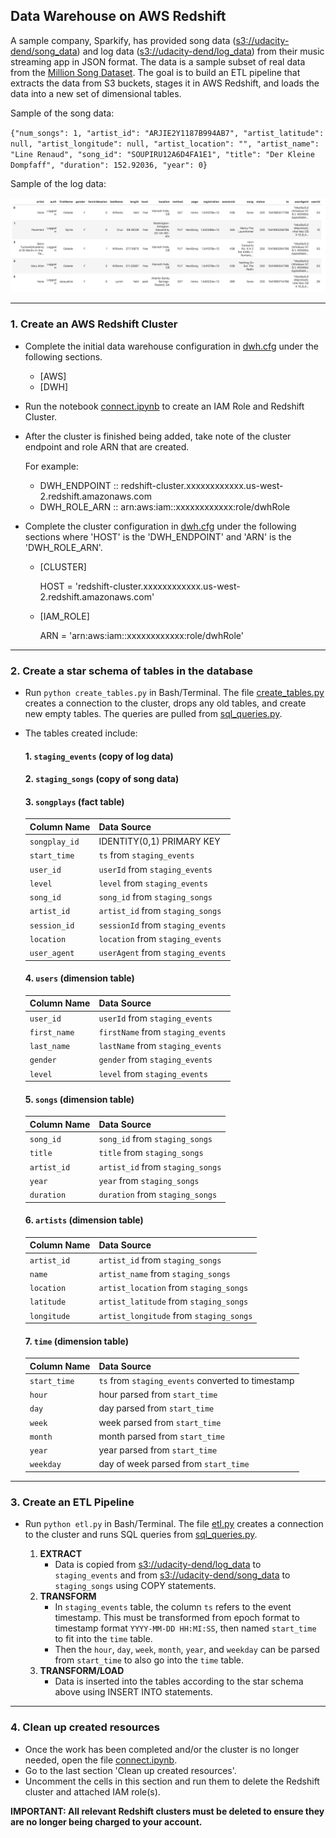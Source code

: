 ## Data Warehouse on AWS Redshift

A sample company, Sparkify, has provided song data (<s3://udacity-dend/song_data>) and log data (<s3://udacity-dend/log_data>) from their music streaming app in JSON format. The data is a sample subset of real data from the [Million Song Dataset](https://labrosa.ee.columbia.edu/millionsong/). The goal is to build an ETL pipeline that extracts the data from S3 buckets, stages it in AWS Redshift, and loads the data into a new set of dimensional tables. 

Sample of the song data:

`{"num_songs": 1, "artist_id": "ARJIE2Y1187B994AB7", "artist_latitude": null, "artist_longitude": null, "artist_location": "", "artist_name": "Line Renaud", "song_id": "SOUPIRU12A6D4FA1E1", "title": "Der Kleine Dompfaff", "duration": 152.92036, "year": 0}`

Sample of the log data:

<img src="log-data.png">

<hr>

### 1. Create an AWS Redshift Cluster
- Complete the initial data warehouse configuration in [dwh.cfg](dwh.cfg) under the following sections.
   - [AWS]
   - [DWH]
- Run the notebook [connect.ipynb](connect.ipynb) to create an IAM Role and Redshift Cluster. 
- After the cluster is finished being added, take note of the cluster endpoint and role ARN that are created. 

   For example: 
   - DWH_ENDPOINT ::  redshift-cluster.xxxxxxxxxxxx.us-west-2.redshift.amazonaws.com
   - DWH_ROLE_ARN ::  arn:aws:iam::xxxxxxxxxxxx:role/dwhRole
- Complete the cluster configuration in [dwh.cfg](dwh.cfg) under the following sections where 'HOST' is the 'DWH_ENDPOINT' and 'ARN' is the 'DWH_ROLE_ARN'.
   - [CLUSTER]

      HOST = 'redshift-cluster.xxxxxxxxxxxx.us-west-2.redshift.amazonaws.com'
   - [IAM_ROLE]

      ARN = 'arn:aws:iam::xxxxxxxxxxxx:role/dwhRole'

<hr>

### 2. Create a star schema of tables in the database
- Run `python create_tables.py` in Bash/Terminal. The file [create_tables.py](create_tables.py) creates a connection to the cluster, drops any old tables, and create new empty tables. The queries are pulled from [sql_queries.py](sql_queries.py). 

- The tables created include:

   #### 1. `staging_events` (copy of log data)

   #### 2. `staging_songs` (copy of song data) 

   #### 3. `songplays` (fact table)
   | Column Name | Data Source | 
   | ----------- | ----------- | 
   | `songplay_id` | IDENTITY(0,1) PRIMARY KEY | 
   | `start_time` | `ts` from `staging_events` |
   | `user_id` | `userId` from `staging_events` |
   | `level` | `level` from `staging_events` |
   | `song_id` | `song_id` from `staging_songs` |
   | `artist_id` | `artist_id` from `staging_songs` |
   | `session_id` | `sessionId` from `staging_events` |
   | `location` | `location` from `staging_events` |
   | `user_agent` | `userAgent` from `staging_events` |

   #### 4. `users` (dimension table)
   | Column Name | Data Source | 
   | ----------- | ----------- |
   | `user_id` | `userId` from `staging_events` |
   | `first_name ` | `firstName` from `staging_events` |
   | `last_name` | `lastName` from `staging_events` |
   | `gender ` | `gender` from `staging_events` |
   | `level ` | `level` from `staging_events` |

   #### 5. `songs` (dimension table)
   | Column Name | Data Source |
   | ----------- | ----------- | 
   | `song_id` | `song_id` from `staging_songs` |
   | `title` | `title` from `staging_songs` |
   | `artist_id` | `artist_id` from `staging_songs` |
   | `year` | `year` from `staging_songs` |
   | `duration` | `duration` from `staging_songs` |

   #### 6. `artists` (dimension table)
   | Column Name | Data Source | 
   | ----------- | ----------- | 
   | `artist_id` | `artist_id` from `staging_songs` |
   | `name` | `artist_name` from `staging_songs` |
   | `location` | `artist_location` from `staging_songs` |
   | `latitude` | `artist_latitude` from `staging_songs` |
   | `longitude` | `artist_longitude` from `staging_songs` |

   #### 7. `time` (dimension table)
   | Column Name | Data Source | 
   | ----------- | ----------- | 
   | `start_time` | `ts` from `staging_events` converted to timestamp |
   | `hour` | hour parsed from `start_time` | 
   | `day` | day parsed from `start_time` | 
   | `week` | week parsed from `start_time` | 
   | `month` | month parsed from `start_time` | 
   | `year` | year parsed from `start_time` | 
   | `weekday` | day of week parsed from `start_time` | 

<hr>

### 3. Create an ETL Pipeline
- Run `python etl.py` in Bash/Terminal. The file [etl.py](etl.py) creates a connection to the cluster and runs SQL queries from [sql_queries.py](sql_queries.py).

   1. **EXTRACT**
      - Data is copied from <s3://udacity-dend/log_data> to `staging_events` and from <s3://udacity-dend/song_data> to `staging_songs` using COPY statements.
   2. **TRANSFORM**
      - In `staging_events` table, the column `ts` refers to the event timestamp. This must be transformed from epoch format to timestamp format `YYYY-MM-DD HH:MI:SS`, then named `start_time` to fit into the `time` table.
      - Then the `hour`, `day`, `week`, `month`, `year`, and `weekday` can be parsed from `start_time` to also go into the `time` table.
   3. **TRANSFORM/LOAD**
      - Data is inserted into the tables according to the star schema above using INSERT INTO statements.

<hr>

### 4. Clean up created resources
- Once the work has been completed and/or the cluster is no longer needed, open the file [connect.ipynb](connect.ipynb). 
- Go to the last section 'Clean up created resources'.
- Uncomment the cells in this section and run them to delete the Redshift cluster and attached IAM role(s). 

**IMPORTANT: All relevant Redshift clusters must be deleted to ensure they are no longer being charged to your account.**